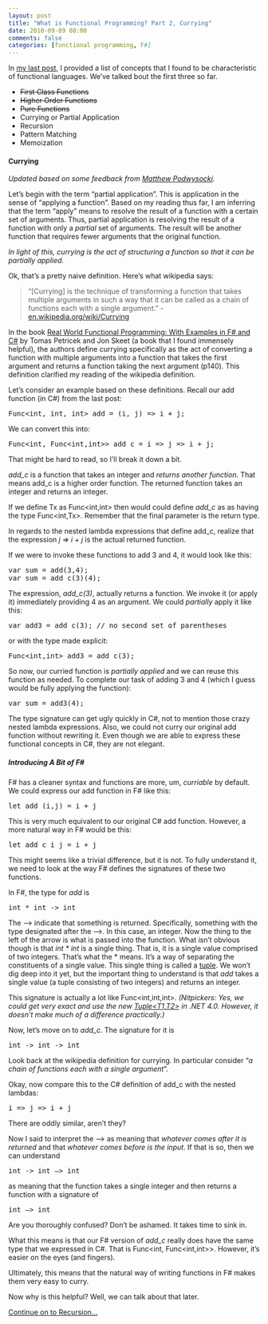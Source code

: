 ```yaml
---
layout: post
title: "What is Functional Programming? Part 2, Currying"
date: 2010-09-09 08:00
comments: false
categories: [functional programming, F#]
---
```


<p>In <a title="part 1 of What is Functional Programming?" href="/blog/2010/09/06/what-is-functional-programing/">my last post</a>, I provided a list of concepts that I found to be characteristic of functional languages. We’ve talked bout the first three so far.</p>  <ul>   <li><strike>First Class Functions </strike></li>    <li><strike>Higher Order Functions </strike></li>    <li><strike>Pure Functions</strike> </li>    <li>Currying or Partial Application </li>    <li>Recursion </li>    <li>Pattern Matching </li>    <li>Memoization </li> </ul>  <h4>Currying </h4>  <p><em>Updated based on some feedback from </em><a href="http://codebetter.com/blogs/Matthew.Podwysocki/" target="_blank"><em>Matthew Podwysocki</em></a><em>.</em></p>  <p>Let’s begin with the term “partial application”. This is application in the sense of “applying a function”. Based on my reading thus far, I am inferring that the term “apply” means to resolve the result of a function with a certain set of arguments. Thus, partial application is resolving the result of a function with only a <em>partial</em> set of arguments. The result will be another function that requires fewer arguments that the original function.</p>  <p><em>In light of this, currying is the act of structuring a function so that it can be partially applied.</em></p>  <p>Ok, that’s a pretty naive definition. Here’s what wikipedia says:</p>  <blockquote>   <p>“[Currying] is the technique of transforming a function that takes multiple arguments in such a way that it can be called as a chain of functions each with a single argument.” - <a href="http://en.wikipedia.org/wiki/Currying">en.wikipedia.org/wiki/Currying</a> </p> </blockquote>  <p>In the book <a href="http://www.amazon.com/gp/product/1933988924?ie=UTF8&amp;tag=bluspiconinc-20&amp;linkCode=as2&amp;camp=1789&amp;creative=390957&amp;creativeASIN=1933988924">Real World Functional Programming: With Examples in F# and C#</a> by Tomas Petricek and Jon Skeet (a book that I found immensely helpful), the authors define currying specifically as the act of converting a function with multiple arguments into a function that takes the first argument and returns a function taking the next argument (p140). This definition clarified my reading of the wikipedia definition.</p>  <p>Let’s consider an example based on these definitions. Recall our add function (in C#) from the last post:</p>  <pre class="c#:nogutter:nocontrols" name="code">Func&lt;int, int, int&gt; add = (i, j) =&gt; i + j;</pre>

<p>We can convert this into:</p>

<pre class="c#:nogutter:nocontrols" name="code">Func&lt;int, Func&lt;int,int&gt;&gt; add_c = i =&gt; j =&gt; i + j;</pre>

<p>That might be hard to read, so I’ll break it down a bit. </p>

<p><em>add_c</em> is a function that takes an integer and <em>returns another function</em>. That means add_c is a higher order function. The returned function takes an integer and returns an integer.</p>

<p>If we define Tx as Func&lt;int,int&gt; then would could define <em>add_c</em> as as having the type Func&lt;int,Tx&gt;. Remember that the final parameter is the return type.</p>

<p>In regards to the nested lambda expressions that define add_c, realize that the expression <em>j =&gt; i + j</em> is the actual returned function.</p>

<p>If we were to invoke these functions to add 3 and 4, it would look like this:</p>

<pre class="c#:nogutter:nocontrols" name="code">var sum = add(3,4);
var sum = add_c(3)(4);</pre>

<p>The expression, <em>add_c(3)</em>, actually returns a function. We invoke it (or apply it) immediately providing 4 as an argument. We could <em>partially</em> apply it like this:</p>

<pre class="c#:nogutter:nocontrols" name="code">var add3 = add_c(3); // no second set of parentheses</pre>

<p>or with the type made explicit:</p>

<pre class="c#:nogutter:nocontrols" name="code">Func&lt;int,int&gt; add3 = add_c(3);</pre>

<p>So now, our curried function is <em>partially applied</em> and we can reuse this function as needed. To complete our task of adding 3 and 4 (which I guess would be fully applying the function):</p>

<pre class="c#:nogutter:nocontrols" name="code">var sum = add3(4);</pre>

<p>The type signature can get ugly quickly in C#, not to mention those crazy nested lambda expressions. Also, we could not curry our original add function without rewriting it. Even though we are able to express these functional concepts in C#, they are not elegant. </p>

<h5>Introducing A Bit of F#</h5>

<p>F# has a cleaner syntax and functions are more, um, <em>curriable</em> by default. We could express our add function in F# like this:</p>

<pre>let add (i,j) = i + j</pre>

<p>This is very much equivalent to our original C# add function. However, a more natural way in F# would be this:</p>

<pre>let add_c i j = i + j</pre>

<p>This might seems like a trivial difference, but it is not. To fully understand it, we need to look at the way F# defines the signatures of these two functions.</p>

<p>In F#, the type for <em>add</em> is</p>

<pre>int * int -&gt; int</pre>

<p>The –&gt; indicate that something is returned. Specifically, something with the type designated after the –&gt;. In this case, an integer. Now the thing to the left of the arrow is what is passed into the function. What isn’t obvious though is that <em>int * int</em> is a single thing. That is, it is a single value comprised of two integers. That’s what the * means. It’s a way of separating the constituents of a single value. This single thing is called a <a title="A tuple is a grouping of unnamed but ordered values, possibly of different types." href="http://msdn.microsoft.com/en-us/library/dd233200.aspx" target="_blank">tuple</a>. We won’t dig deep into it yet, but the important thing to understand is that <em>add</em> takes a single value (a tuple consisting of two integers) and returns an integer.</p>

<p>This signature is actually a lot like Func&lt;int,int,int&gt;. <em>(Nitpickers: Yes, we could get very exact and use the new </em><a href="http://msdn.microsoft.com/en-us/library/dd268536.aspx" target="_blank"><em>Tuple&lt;T1,T2&gt;</em></a><em> in .NET 4.0. However, it doesn’t make much of a difference practically.)</em></p>

<p>Now, let’s move on to <em>add_c.</em> The signature for it is</p>

<pre>int -&gt; int -&gt; int</pre>

<p>Look back at the wikipedia definition for currying. In particular consider “<em>a chain of functions each with a single argument</em>”.</p>

<p>Okay, now compare this to the C# definition of add_c with the nested lambdas:</p>

<pre>i =&gt; j =&gt; i + j</pre>

<p>There are oddly similar, aren’t they?</p>

<p>Now I said to interpret the –&gt; as meaning that <em>whatever comes after it is returned</em> and that <em>whatever comes before is the input</em>. If that is so, then we can understand</p>

<pre>int -&gt; int –&gt; int</pre>

<p>as meaning that the function takes a single integer and then returns a function with a signature of</p>

<pre>int –&gt; int</pre>

<p>Are you thoroughly confused? Don’t be ashamed. It takes time to sink in.</p>

<p>What this means is that our F# version of <em>add_c</em> really does have the same type that we expressed in C#. That is Func&lt;int, Func&lt;int,int&gt;&gt;. However, it’s easier on the eyes (and fingers).</p>

<p>Ultimately, this means that the natural way of writing functions in F# makes them very easy to curry. </p>

<p>Now why is this helpful? Well, we can talk about that later.</p>

<p><a title="the next in series" href="http://devlicio.us/blogs/christopher_bennage/archive/2010/09/14/what-is-functional-programming-part-3-recursion.aspx" target="_blank">Continue on to Recursion…</a></p>